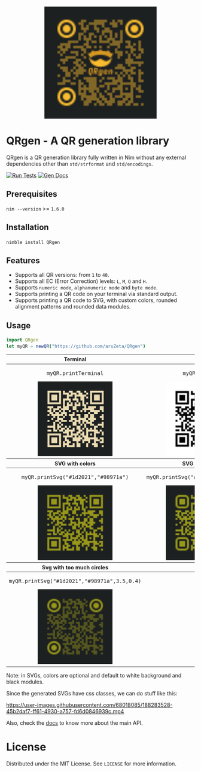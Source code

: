 <p align="center">
<img src="./share/img/logo.svg"
width="300px" height="300px" />
</p>

# QRgen - A QR generation library

QRgen is a QR generation library fully written in Nim without any external
dependencies other than `std/strformat` and `std/encodings`.

[![Run Tests](https://github.com/aruZeta/QRgen/actions/workflows/tests.yaml/badge.svg)](https://github.com/aruZeta/QRgen/actions/workflows/tests.yaml)
[![Gen Docs](https://github.com/aruZeta/QRgen/actions/workflows/gendocs.yaml/badge.svg)](https://github.com/aruZeta/QRgen/actions/workflows/gendocs.yaml)
## Prerequisites

`nim --version` >= `1.6.0`

## Installation

`nimble install QRgen`

## Features

- Supports all QR versions: from `1` to `40`.
- Supports all EC (Error Correction) levels: `L`, `M`, `Q` and `H`.
- Supports `numeric mode`, `alphanumeric mode` and `byte mode`.
- Supports printing a QR code on your terminal via standard output.
- Supports printing a QR code to SVG, with custom colors, rounded
alignment patterns and rounded data modules.

## Usage

```nim
import QRgen
let myQR = newQR("https://github.com/aruZeta/QRgen")
```

<table>
  <thead>
    <tr>
      <th align="center">Terminal</th>
      <th align="center">SVG</th>
    </tr>
  </thead>
  <tbody>
    <tr>
      <td align="center">
        <pre>myQR.printTerminal</pre>
        <img src="./share/img/terminal-example.png" width="200px" height="200px"/>
      </td>
      <td align="center">
        <pre>myQR.printSvg</pre>
        <img src="./share/img/svg-example.svg" width="200px" height="200px" />
      </td>
    </tr>
  </tbody>
  <thead>
    <tr>
      <th align="center">SVG with colors</th>
      <th align="center">SVG with circles</th>
    </tr>
  </thead>
  <tbody>
    <tr>
      <td align="center">
        <pre>myQR.printSvg("#1d2021","#98971a")</pre>
        <img src="./share/img/svg-colors-example.svg" width="200px" height="200px" />
      </td>
      <td align="center">
        <pre>myQR.printSvg("#1d2021","#98971a",2)</pre>
        <img src="./share/img/svg-rounded-example.svg" width="200px" height="200px"/>
      </td>
    </tr>
  </tbody>
  <thead>
    <tr>
      <th align="center">Svg with too much circles</th>
      <th align="center"></th>
    </tr>
  </thead>
  <tbody>
    <tr>
      <td align="center">
        <pre>myQR.printSvg("#1d2021","#98971a",3.5,0.4)</pre>
        <img src="./share/img/svg-very-rounded-example.svg" width="200px" height="200px" />
      </td>
      <td align="center">
      </td>
    </tr>
  </tbody>
</table>

Note: in SVGs, colors are optional and default to white background and black
modules.

Since the generated SVGs have css classes, we can do stuff like this:

https://user-images.githubusercontent.com/68018085/188283528-45b2daf7-ff61-4930-a757-fd6d0846939c.mp4

Also, check the [docs](https://aruzeta.github.io/QRgen/main/QRgen.html) to
know more about the main API.

# License

Distributed under the MIT License. See `LICENSE` for more information.
